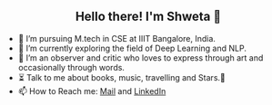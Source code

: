 <h2 align="center"> Hello there! I'm Shweta 🙋</h2> 
<!--
**shwetamasrani/shwetamasrani** is a ✨ _special_ ✨ repository because its `README.md` (this file) appears on your GitHub profile.
-->

- 🔭 I’m pursuing M.tech in CSE at IIIT Bangalore, India.
- 🌱 I’m currently exploring the field of Deep Learning and NLP.
- 👯 I’m an observer and critic who loves to express through art and occasionally through words.
- ⏳ Talk to me about books, music, travelling and Stars.💫
- 📫 How to Reach me: [Mail](shwetamasrani19@gmail.com) and [LinkedIn](https://www.linkedin.com/in/shweta-masrani/)

<!--
<p align="right"> <img src="https://komarev.com/ghpvc/?username=shwetamasrani" alt="shwetamasrani" /> </p>
[![Stats](https://github-readme-stats.vercel.app/api?username=shwetamasrani&count_private=true&show_icons=true)](https://github.com/anuraghazra/github-readme-stats)
-->
